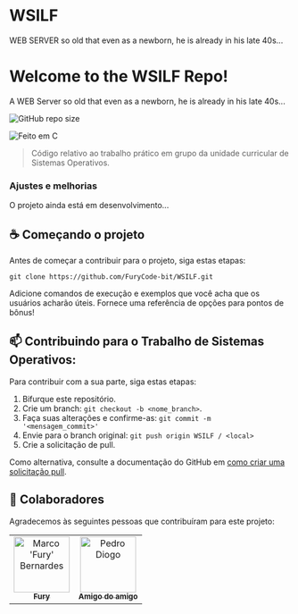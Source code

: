 # WSILF
WEB SERVER so old that even as a newborn, he is already in his late 40s...

# Welcome to the WSILF Repo!
A WEB Server so old that even as a newborn, he is already in his late 40s...

<!---Esses são exemplos. Veja https://shields.io para outras pessoas ou para personalizar este conjunto de escudos. Você pode querer incluir dependências, status do projeto e informações de licença aqui--->

![GitHub repo size](https://img.shields.io/github/repo-size/FuryCode-bit/WSILF?color=blue&label=Tamanho&style=plastic)

<img src="https://programadoresbrasil.com.br/wp-content/uploads/2020/05/C-programming-1024x530-1.jpg" alt="Feito em C">

> Código relativo ao trabalho prático em grupo da unidade curricular de Sistemas Operativos.

### Ajustes e melhorias

O projeto ainda está em desenvolvimento...

## ☕ Começando o projeto

Antes de começar a contribuir para o projeto, siga estas etapas:

```
git clone https://github.com/FuryCode-bit/WSILF.git
```

Adicione comandos de execução e exemplos que você acha que os usuários acharão úteis. Fornece uma referência de opções para pontos de bônus!

## 📫 Contribuindo para o Trabalho de Sistemas Operativos:
<!---Se o seu README for longo ou se você tiver algum processo ou etapas específicas que deseja que os contribuidores sigam, considere a criação de um arquivo CONTRIBUTING.md separado--->
Para contribuir com a sua parte, siga estas etapas:

1. Bifurque este repositório.
2. Crie um branch: `git checkout -b <nome_branch>`.
3. Faça suas alterações e confirme-as: `git commit -m '<mensagem_commit>'`
4. Envie para o branch original: `git push origin WSILF / <local>`
5. Crie a solicitação de pull.

Como alternativa, consulte a documentação do GitHub em [como criar uma solicitação pull](https://help.github.com/en/github/collaborating-with-issues-and-pull-requests/creating-a-pull-request).

## 🤝 Colaboradores

Agradecemos às seguintes pessoas que contribuíram para este projeto:

<table>
  <tr>
    <td align="center">
      <a href="https://github.com/FuryCode-bit">
        <img src="https://avatars2.githubusercontent.com/u/62396294?s=400&u=7017c42401bedbcc13df785146962b6cd128e658&v=4" width="100px;" alt="Marco 'Fury' Bernardes"/><br>
        <sub>
          <b>Fury</b>
        </sub>
      </a>
    </td>
    <td align="center">
      <a href="https://github.com/pedrodiogop">
        <img src="https://avatars.githubusercontent.com/u/105749703?v=4" width="100px;" alt="Pedro Diogo"/><br>
        <sub>
          <b>Amigo do amigo</b>
        </sub>
      </a>
    </td>
    <!--<td align="center">
      <a href="#">
        <img src="https://miro.medium.com/max/360/0*1SkS3mSorArvY9kS.jpg" width="100px;" alt="Foto do Steve Jobs"/><br>
        <sub>
          <b>Steve Jobs</b>
        </sub>
      </a>
    </td>-->
  </tr>
</table>
